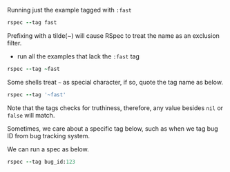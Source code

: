
Running just the example tagged with `:fast`
```ruby
rspec --tag fast
```

Prefixing with a tilde(~) will cause RSpec to treat the name as an exclusion filter. 
- run all the examples that lack the `:fast` tag
```ruby
rspec --tag ~fast
```

Some shells treat `~` as special character, if so, quote the tag name as below.
```ruby
rspec --tag '~fast'
```

Note that the tags checks for truthiness, therefore, any value besides `nil` or `false` will match.

Sometimes, we care about a specific tag below, such as when we tag bug ID from bug tracking system.

We can run a spec as below.
```ruby
rspec --tag bug_id:123
```